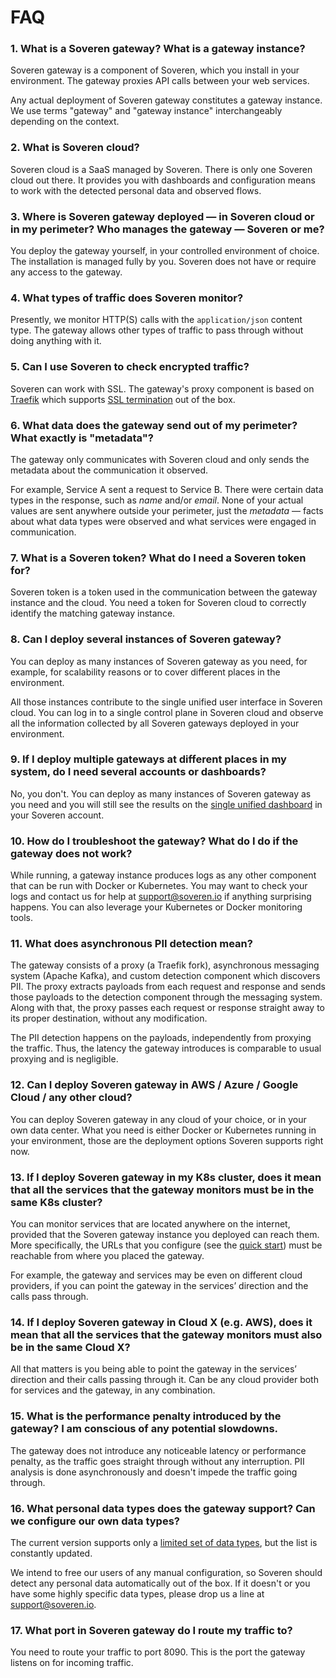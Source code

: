 # FAQ

### 1. What is a Soveren gateway? What is a gateway instance?
    
Soveren gateway is a component of Soveren, which you install in your environment. The gateway proxies API calls between your web services. 
    
Any actual deployment of Soveren gateway constitutes a gateway instance. We use terms "gateway" and "gateway instance" interchangeably depending on the context.


### 2. What is Soveren cloud?
    
Soveren cloud is a SaaS managed by Soveren. There is only one Soveren cloud out there. 
It provides you with dashboards and configuration means to work with the detected personal data and observed flows.

    
### 3. Where is Soveren gateway deployed — in Soveren cloud or in my perimeter? Who manages the gateway — Soveren or me?

You deploy the gateway yourself, in your controlled environment of choice. 
The installation is managed fully by you. Soveren does not have or require any access to the gateway.
    

### 4. What types of traffic does Soveren monitor?

Presently, we monitor HTTP(S) calls with the `application/json` content type. The gateway allows other types of traffic to pass through without doing anything with it.


### 5. Can I use Soveren to check encrypted traffic?

Soveren can work with SSL. The gateway's proxy component is based on [Traefik](https://traefik.io) which supports [SSL termination](https://doc.traefik.io/traefik/routing/routers/#tls) out of the box.

### 6. What data does the gateway send out of my perimeter? What exactly is "metadata"?

The gateway only communicates with Soveren cloud and only sends the metadata about the communication it observed.  
    
For example, Service A sent a request to Service B. There were certain data types in the response, such as *name* and/or *email*. 
None of your actual values are sent anywhere outside your perimeter, just the *metadata* — facts about what data types were observed and what services were engaged in communication.


### 7. What is a Soveren token? What do I need a Soveren token for? 

Soveren token is a token used in the communication between the gateway instance and the cloud. 
You need a token for Soveren cloud to correctly identify the matching gateway instance. 


### 8. Can I deploy several instances of Soveren gateway?

You can deploy as many instances of Soveren gateway as you need, for example, for scalability reasons or to cover different places in the environment. 

All those instances contribute to the single unified user interface in Soveren cloud. 
You can log in to a single control plane in Soveren cloud and observe all the information collected by all Soveren gateways deployed in your environment.


### 9. If I deploy multiple gateways at different places in my system, do I need several accounts or dashboards?

No, you don't. You can deploy as many instances of Soveren gateway as you need and you will still see the results on the [single unified dashboard](https://app.soveren.io/) in your Soveren account.


### 10. How do I troubleshoot the gateway? What do I do if the gateway does not work?
    
While running, a gateway instance produces logs as any other component that can be run with Docker or Kubernetes. 
You may want to check your logs and contact us for help at [support@soveren.io](mailto:support@soveren.io) if anything surprising happens.
You can also leverage your Kubernetes or Docker monitoring tools.


### 11. What does asynchronous PII detection mean?

The gateway consists of a proxy (a Traefik fork), asynchronous messaging system (Apache Kafka), and custom detection component which discovers PII. 
The proxy extracts payloads from each request and response and sends those payloads to the detection component through the messaging system. 
Along with that, the proxy passes each request or response straight away to its proper destination, without any modification. 

The PII detection happens on the payloads, independently from proxying the traffic. 
Thus, the latency the gateway introduces is comparable to usual proxying and is negligible.

### 12. Can I deploy Soveren gateway in AWS / Azure / Google Cloud / any other cloud?

You can deploy Soveren gateway in any cloud of your choice, or in your own data center. 
What you need is either Docker or Kubernetes running in your environment, those are the deployment options Soveren supports right now.


###  13. If I deploy Soveren gateway in my K8s cluster, does it mean that all the services that the gateway monitors must be in the same K8s cluster?

You can monitor services that are located anywhere on the internet, provided that the Soveren gateway instance you deployed can reach them. 
More specifically, the URLs that you configure (see the [quick start](../../getting-started/quick-start)) must be reachable from where you placed the gateway.

For example, the gateway and services may be even on different cloud providers, if you can point the gateway in the services’ direction and the calls pass through.


### 14. If I deploy Soveren gateway in Cloud X (e.g. AWS), does it mean that all the services that the gateway monitors must also be in the same Cloud X? 

All that matters is you being able to point the gateway in the services’ direction and their calls passing through it. 
Can be any cloud provider both for services and the gateway, in any combination.

### 15. What is the performance penalty introduced by the gateway? I am conscious of any potential slowdowns.

The gateway does not introduce any noticeable latency or performance penalty, as the traffic goes straight through without any interruption. 
PII analysis is done asynchronously and doesn't impede the traffic going through.

### 16. What personal data types does the gateway support? Can we configure our own data types?

The current version supports only a [limited set of data types](../../dashboards/overview/#pii-types), but the list is constantly updated. 

We intend to free our users of any manual configuration, so Soveren should detect any personal data automatically out of the box.
If it doesn't or you have some highly specific data types, please drop us a line at [support@soveren.io](mailto:support@soveren.io).

### 17. What port in Soveren gateway do I route my traffic to?

You need to route your traffic to port 8090. This is the port the gateway listens on for incoming traffic.

    









